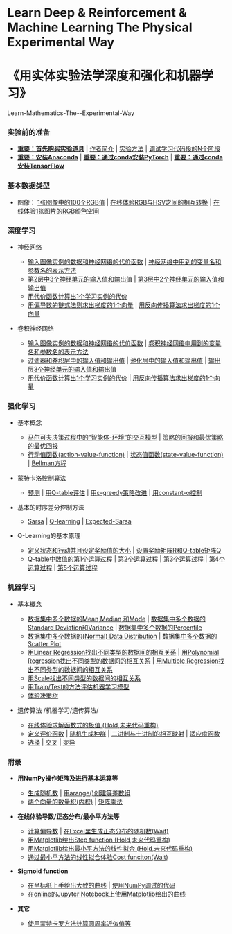 # Learn Deep & Reinforcement & Machine Learning The Physical Experimental Way
# 《用实体实验法学深度和强化和机器学习》

Learn-Mathematics-The--Experimental-Way

### 实验前的准备

- [**重要：首先购买实验道具**]() | [作者简介]() | [实验方法]() | [调试学习代码段的N个阶段](/chapters/实验前的准备/调试学习代码段的N个阶段.md)
- [**重要：安装Anaconda**](/chapters/环境配置/安装Anaconda.md) | [**重要：通过conda安装PyTorch**](/chapters/环境配置/通过conda安装PyTorch.md) | [**重要：通过conda安装TensorFlow**](/chapters/环境配置/通过conda安装TensorFlow.md)

### 基本数据类型

- 图像： [1张图像中的100个RGB值](/chapters/基本数据类型/图像/1张图像中的100个RGB值.md) | [在线体验RGB与HSV之间的相互转换](/chapters/基本数据类型/图像/在线体验RGB与HSV之间的相互转换.md) | [在线体验1张图片的RGB颜色空间](/chapters/基本数据类型/图像/在线体验1张图片的RGB颜色空间.md)

### 深度学习


- 神经网络
	- [输入图像实例的数据和神经网络的代价函数](/chapters/深度学习/神经网络/输入图像实例的数据和神经网络的代价函数.md) | [神经网络中用到的变量名和参数名的表示方法](/chapters/深度学习/神经网络/神经网络中用到的变量名和参数名的表示方法.md)
	- [第2层中3个神经单元的输入值和输出值](/chapters/深度学习/神经网络/第2层中3个神经单元的输入值和输出值.md) | [第3层中2个神经单元的输入值和输出值](/chapters/深度学习/神经网络/第3层中2个神经单元的输入值和输出值.md)
	- [用代价函数计算出1个学习实例的代价](/chapters/深度学习/神经网络/用代价函数计算出1个学习实例的代价.md)
	- [用偏导数的链式法则求出梯度的1个向量](/chapters/深度学习/神经网络/用偏导数的链式法则求出梯度的1个向量.md) | [用反向传播算法求出梯度的1个向量](/chapters/深度学习/神经网络/用反向传播算法求出梯度的1个向量.md)

- 卷积神经网络

	- [输入图像实例的数据和神经网络的代价函数](/chapters/深度学习/卷积神经网络/输入图像实例的数据和神经网络的代价函数.md) | [卷积神经网络中用到的变量名和参数名的表示方法](/chapters/深度学习/卷积神经网络/卷积神经网络中用到的变量名和参数名的表示方法.md)
	- [过滤器和卷积层中的输入值和输出值](/chapters/深度学习/卷积神经网络/过滤器和卷积层中的输入值和输出值.md) | [池化层中的输入值和输出值](/chapters/深度学习/卷积神经网络/池化层中的输入值和输出值.md) | [输出层3个神经单元的输入值和输出值](/chapters/深度学习/卷积神经网络/输出层3个神经单元的输入值和输出值.md)
	- [用代价函数计算出1个学习实例的代价](/chapters/深度学习/卷积神经网络/用代价函数计算出1个学习实例的代价.md) | [用反向传播算法求出梯度的1个向量](/chapters/深度学习/卷积神经网络/用反向传播算法求出梯度的1个向量.md)

### 强化学习

- 基本概念

	- [马尔可夫决策过程中的“智能体-环境”的交互模型](/chapters/强化学习/基本概念/马尔可夫决策过程中的“智能体-环境”的交互模型.md) | [策略的回报和最优策略的最优回报](/chapters/强化学习/基本概念/策略的回报和最优策略的最优回报.md)
	- [行动值函数(action-value-function)](/chapters/强化学习/基本概念/行动值函数(action-value-function).md) | [状态值函数(state-value-function)](/chapters/强化学习/基本概念/状态值函数(state-value-function).md) | [Bellman方程](/chapters/强化学习/基本概念/Bellman方程.md)

- 蒙特卡洛控制算法

	- [预测](/chapters/强化学习/蒙特卡洛控制算法/预测.md) | [用Q-table评估](/chapterss/强化学习/蒙特卡洛控制算法/用Q-table评估.md) | [用ε-greedy策略改进](/chapters/强化学习/蒙特卡洛控制算法/用ε-greedy策略改进.md) | [用constant-α控制](/chapterss/强化学习/蒙特卡洛控制算法/用constant-α控制.md)

- 基本的时序差分控制方法

	- [Sarsa](/chapters/强化学习/基本的时序差分控制方法/Sarsa.md) | [Q-learning](/chapters/强化学习/基本的时序差分控制方法/Q-learning.md) | [Expected-Sarsa](/chapters/强化学习/基本的时序差分控制方法/Expected-Sarsa.md)

- Q-Learning的基本原理

	- [定义状态和行动并且设定奖励值的大小](/chapters/强化学习/Q-Learning的基本原理/定义状态和行动并且设定奖励值的大小.md) | [设置奖励矩阵R和Q-table矩阵Q](/chapters/强化学习/Q-Learning的基本原理/设置奖励矩阵R和Q-table矩阵Q.md)
	- [Q-table中数值的第1个运算过程](/chapters/强化学习/Q-Learning的基本原理/Q-table中数值的第1个运算过程.md) | [第2个运算过程](/chapters/强化学习/Q-Learning的基本原理/第2个运算过程.md) | [第3个运算过程](/chapters/强化学习/Q-Learning的基本原理/第3个运算过程.md) | [第4个运算过程](/chapters/强化学习/Q-Learning的基本原理/第4个运算过程.md) | [第5个运算过程](/chapters/强化学习/Q-Learning的基本原理/第5个运算过程.md)

### 机器学习

- 基本概念
	- [数据集中多个数据的Mean,Median,和Mode](/chapters/机器学习/基本概念/数据集中多个数据的Mean,Median,和Mode.md) | [数据集中多个数据的Standard Deviation和Variance](/chapters/机器学习/基本概念/数据集中多个数据的Standard_Deviation和Variance.md) | [数据集中多个数据的Percentile](/chapters/机器学习/基本概念/数据集中多个数据的Percentile.md)
	- [数据集中多个数据的(Normal) Data Distribution](/chapters/机器学习/基本概念/数据集中多个数据的(Normal)_Data_Distribution.md) | [数据集中多个数据的Scatter Plot](/chapters/机器学习/基本概念/数据集中多个数据的Scatter_Plot.m)
	- [用Linear Regression找出不同类型的数据间的相互关系](/chapters/机器学习/基本概念/用Linear_Regression找出不同类型的数据间的相互关系.md) | [用Polynomial Regression找出不同类型的数据间的相互关系](/chapters/机器学习/基本概念/用Polynomial_Regression找出不同类型的数据间的相互关系.md) | [用Multiple Regression找出不同类型的数据间的相互关系](/chapters/机器学习/基本概念/用Multiple_Regression找出不同类型的数据间的相互关系.md) 
	- [用Scale找出不同类型的数据间的相互关系](/chapters/机器学习/基本概念/用Scale找出不同类型的数据间的相互关系.md)
	- [用Train/Test的方法评估机器学习模型](/chapters/机器学习/基本概念/用Train_Test的方法评估机器学习模型.md)
	- [体验决策树](/chapters/机器学习/基本概念/体验决策树.md)

- 遗传算法
/机器学习/遗传算法/
	- [在线体验求解函数式的极值 (Hold,未来代码重构)](/chapters/机器学习/遗传算法/在线体验求解函数式的极值.md)
	- [定义评价函数](/chapters/机器学习/遗传算法/定义评价函数.md) | [随机生成种群](/chapters/机器学习/遗传算法/随机生成种群.md) | [二进制与十进制的相互映射](/chapters/机器学习/遗传算法/二进制与十进制的相互映射.md) | [适应度函数](/chapters/机器学习/遗传算法/适应度函数.md)
	- [选择](/chapters/机器学习/遗传算法/选择.md) | [交叉](/chapters/机器学习/遗传算法/.md) | [变异](/chapters/机器学习/遗传算法/变异.md)

### 附录

- **用NumPy操作矩阵及进行基本运算等**
	- [生成随机数](/chapters/附录/生成随机数.md) | [用arange()创建等差数组](/chapters/附录/用arange()创建等差数组.md)
	- [两个向量的数量积(内积)](/chapters/附录/两个向量的数量积(内积).md) | [矩阵乘法](/chapters/附录/矩阵乘法.md)
	 
- **在线体验导数/正态分布/最小平方法等**
	- [计算偏导数](/chapters/附录/计算偏导数.md) | [在Excel里生成正态分布的随机数(Wait)](/chapters/附录/在Excel里生成正态分布的随机数.md)
	- [用Matplotlib绘出Step function (Hold,未来代码重构)](/chapters/附录/Step_function.md)
	- [用Matplotlib绘出最小平方法的线性拟合 (Hold,未来代码重构)](/chapters/附录/用Matplotlib绘出最小平方法的线性拟合.md)
	- [通过最小平方法的线性拟合体验Cost funciton(Wait)](/chapters/附录/通过最小平方法的线性拟合体验Cost_funciton.md)

- **Sigmoid function**
	- [在坐标纸上手绘出大致的曲线](/chapters/附录/Sigmoid_function/在坐标纸上手绘出大致的曲线.md) | [使用NumPy调试的代码](/chapters/附录/Sigmoid_function/使用NumPy调试代码.md)
	- [在online的Jupyter Notebook上使用Matplotlib绘出的曲线](/chapters/附录/Sigmoid_function/在online的JupyterNotebook上使用Matplotlib绘出曲线.md)

- **其它**
	- [使用蒙特卡罗方法计算圆周率近似值等](/chapters/附录/使用蒙特卡罗方法计算圆周率近似值等.md)

